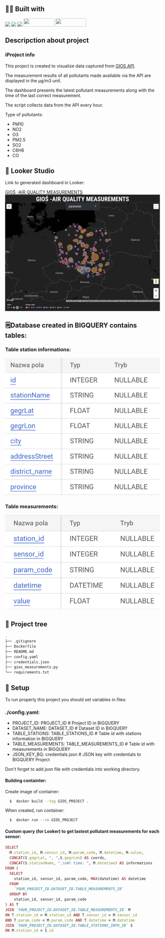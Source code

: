 ## 👨‍💻 Built with
<img src="https://img.shields.io/badge/Python-FFD43B?style=for-the-badge&logo=python&logoColor=blue" /> <img src="https://img.shields.io/badge/Docker-2CA5E0?style=for-the-badge&logo=docker&logoColor=white"/> <img src="https://img.shields.io/badge/Pandas-2C2D72?style=for-the-badge&logo=pandas&logoColor=white" /> <img src="https://www.devagroup.pl/blog/wp-content/uploads/2022/10/logo-Google-Looker-Studio.png" width="100" height="27,5" /> <img src="https://www.scitylana.com/wp-content/uploads/2019/01/Hello-BigQuery.png" width="100" height="27,5" />

##  Descripction about project

### ℹ️Project info

This project is created to visualize data captured from [GIOS API](https://powietrze.gios.gov.pl/pjp/content/api).

The measurement results of all pollutants made available via the API are displayed in the μg/m3 unit.

The dashboard presents the latest pollutant measurements along with the time of the last correct measurement.

The script collects data from the API every hour.

Type of pollutants:
- PM10
- NO2
- O3
- PM2.5
- SO2
- C6H6
- CO

## 🔎 Looker Studio
Link to generated dashboard in Looker: 


[GIOŚ -AIR QUALITY MEASUREMENTS](https://lookerstudio.google.com/reporting/5b78bf5e-6211-438e-989f-c1e4ac8644b8)
![IMG LOOKER](https://github.com/AJSTO/Air-condition-Poland-GIOS/blob/master/images/looker.gif)

## 🗒️Database created in BIGQUERY contains tables:

### Table station informations:
![IMG TABLE INFORMATIONS](https://github.com/AJSTO/Air-condition-Poland-GIOS/blob/master/images/table_station_information.png)

### Table measurements:
![IMG MEASUREMENTS](https://github.com/AJSTO/Air-condition-Poland-GIOS/blob/master/images/table_measurements.png)

## 🌲 Project tree
```bash
.
├── .gitignore
├── Dockerfile
├── README.md
├── config.yaml
├── credentials.json
├── gios_measurements.py
└── requirements.txt 

```

## 🔑 Setup 
To run properly this project you should set variables in files: 
### ./config.yaml:
- PROJECT_ID: PROJECT_ID  # Project ID in BIGQUERY
- DATASET_NAME: DATASET_ID  # Dataset ID in BIGQUERY
- TABLE_STATIONS: TABLE_STATIONS_ID # Table id with stations information in BIGQUERY
- TABLE_MEASUREMENTS: TABLE_MEASUREMENTS_ID  # Table id with measurements in BIGQUERY
- JSON_KEY_BQ: credentials.json # JSON key with credentials to BIGQUERY Project

Don't forget to add json file with credentials into working directory.

#### Building containter:

Create image of container:
```bash
  $  docker build --tag GIOS_PROJECT .
```
When created, run container:
```bash
  $  docker run --rm GIOS_PROJECT
```

#### Custom query (for Looker) to get lastest pollutant measurements for each sensor:

```ruby
SELECT 
  M.station_id, M.sensor_id, M.param_code, M.datetime, M.value, 
  CONCAT(S.gegrLat, ", ",S.gegrLon) AS coords, 
  CONCAT(S.stationName, ",\nAt time: ", M.datetime) AS informations
FROM (
  SELECT 
    station_id, sensor_id, param_code, MAX(datetime) AS datetime
  FROM 
    `YOUR_PROJECT_ID.DATASET_ID.TABLE_MEASUREMENTS_ID`
  GROUP BY 
    station_id, sensor_id, param_code
) AS T
JOIN `YOUR_PROJECT_ID.DATASET_ID.TABLE_MEASUREMENTS_ID` M
ON T.station_id = M.station_id AND T.sensor_id = M.sensor_id 
AND T.param_code = M.param_code AND T.datetime = M.datetime
JOIN `YOUR_PROJECT_ID.DATASET_ID.TABLE_STATIONS_INFO_ID` S
ON M.station_id = S.id
```


